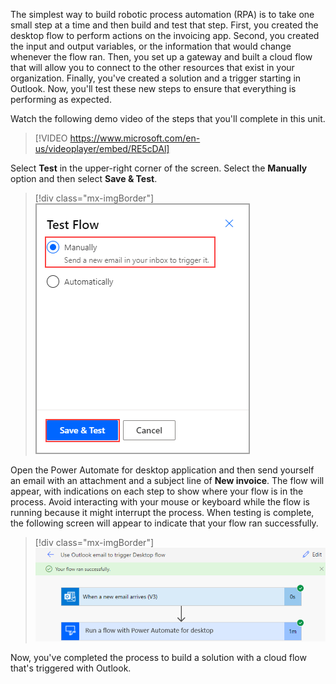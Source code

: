 The simplest way to build robotic process automation (RPA) is to take one small step at a time and then build and test that step. First, you created the desktop flow to perform actions on the invoicing app. Second, you created the input and output variables, or the information that would change whenever the flow ran. Then, you set up a gateway and built a cloud flow that will allow you to connect to the other resources that exist in your organization. Finally, you've created a solution and a trigger starting in Outlook. Now, you'll test these new steps to ensure that everything is performing as expected.

Watch the following demo video of the steps that you'll complete in this unit.

 > [!VIDEO https://www.microsoft.com/en-us/videoplayer/embed/RE5cDAl]

Select **Test** in the upper-right corner of the screen. Select the **Manually** option and then select **Save & Test**.

> [!div class="mx-imgBorder"]
> [![Screenshot of the Manually option selected in the Test Flow screen.](../media/test-manually.png)](../media/test-manually.png#lightbox)

Open the Power Automate for desktop application and then send yourself an email with an attachment and a subject line of **New invoice**. The flow will appear, with indications on each step to show where your flow is in the process. Avoid interacting with your mouse or keyboard while the flow is running because it might interrupt the process. When testing is complete, the following screen will appear to indicate that your flow ran successfully.

> [!div class="mx-imgBorder"]
> [![Screenshot of the successful flow message.](../media/success.png)](../media/success.png#lightbox)

Now, you've completed the process to build a solution with a cloud flow that's triggered with Outlook.
